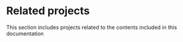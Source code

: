 # Related projects

This section includes projects related to the contents included in this documentation
